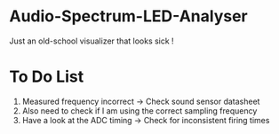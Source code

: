 # Audio-Spectrum-LED-Analyser
Just an old-school visualizer that looks sick !

# To Do List
1. Measured frequency incorrect -> Check sound sensor datasheet
2. Also need to check if I am using the correct sampling frequency
3. Have a look at the ADC timing -> Check for inconsistent firing times
